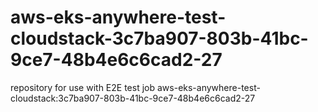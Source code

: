 # aws-eks-anywhere-test-cloudstack-3c7ba907-803b-41bc-9ce7-48b4e6c6cad2-27
repository for use with E2E test job aws-eks-anywhere-test-cloudstack:3c7ba907-803b-41bc-9ce7-48b4e6c6cad2-27

